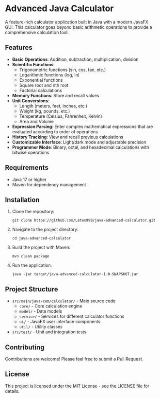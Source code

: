 # Advanced Java Calculator

A feature-rich calculator application built in Java with a modern JavaFX GUI. This calculator goes beyond basic arithmetic operations to provide a comprehensive calculation tool.

## Features

- **Basic Operations**: Addition, subtraction, multiplication, division
- **Scientific Functions**: 
  - Trigonometric functions (sin, cos, tan, etc.)
  - Logarithmic functions (log, ln)
  - Exponential functions
  - Square root and nth root
  - Factorial calculations
- **Memory Functions**: Store and recall values
- **Unit Conversions**:
  - Length (meters, feet, inches, etc.)
  - Weight (kg, pounds, etc.)
  - Temperature (Celsius, Fahrenheit, Kelvin)
  - Area and Volume
- **Expression Parsing**: Enter complex mathematical expressions that are evaluated according to order of operations
- **History Tracking**: View and recall previous calculations
- **Customizable Interface**: Light/dark mode and adjustable precision
- **Programmer Mode**: Binary, octal, and hexadecimal calculations with bitwise operations

## Requirements

- Java 17 or higher
- Maven for dependency management

## Installation

1. Clone the repository:
   ```
   git clone https://github.com/Latex999/java-advanced-calculator.git
   ```

2. Navigate to the project directory:
   ```
   cd java-advanced-calculator
   ```

3. Build the project with Maven:
   ```
   mvn clean package
   ```

4. Run the application:
   ```
   java -jar target/java-advanced-calculator-1.0-SNAPSHOT.jar
   ```

## Project Structure

- `src/main/java/com/calculator/` - Main source code
  - `core/` - Core calculation engine
  - `model/` - Data models
  - `service/` - Services for different calculator functions
  - `ui/` - JavaFX user interface components
  - `util/` - Utility classes
- `src/test/` - Unit and integration tests

## Contributing

Contributions are welcome! Please feel free to submit a Pull Request.

## License

This project is licensed under the MIT License - see the LICENSE file for details.